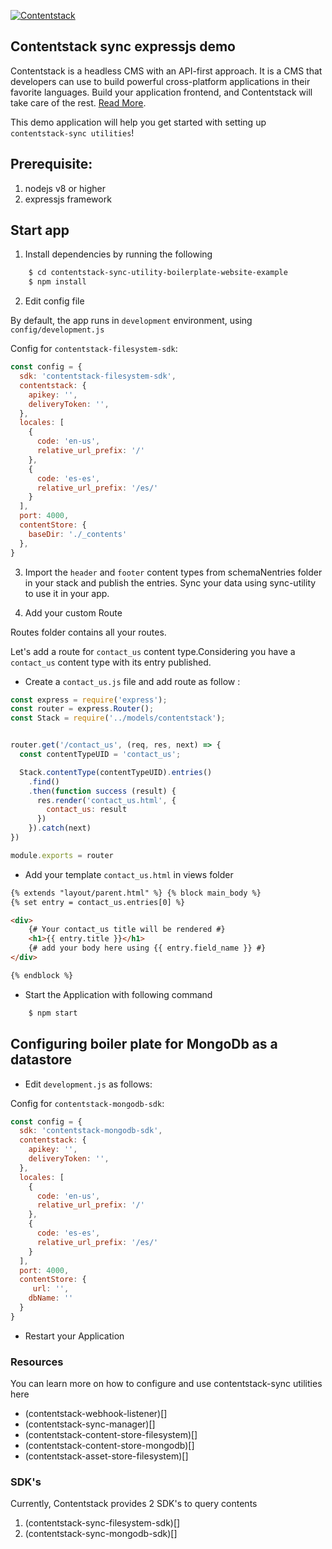 [![Contentstack](https://www.contentstack.com/docs/static/images/contentstack.png)](https://www.contentstack.com/)
## Contentstack sync expressjs demo

Contentstack is a headless CMS with an API-first approach. It is a CMS that developers can use to build powerful cross-platform applications in their favorite languages. Build your application frontend, and Contentstack will take care of the rest. [Read More](https://www.contentstack.com/).

This demo application will help you get started with setting up `contentstack-sync utilities`!


## Prerequisite:

1. nodejs v8 or higher
2. expressjs framework

## Start app

1. Install dependencies by running the following

```sh
	$ cd contentstack-sync-utility-boilerplate-website-example
	$ npm install
```

2. Edit config file

By default, the app runs in `development` environment, using `config/development.js`

Config for `contentstack-filesystem-sdk`:

```js
const config = {
  sdk: 'contentstack-filesystem-sdk',
  contentstack: {
    apikey: '',
    deliveryToken: '',
  },
  locales: [
    {
      code: 'en-us',
      relative_url_prefix: '/'
    },
    {
      code: 'es-es',
      relative_url_prefix: '/es/'
    }
  ],
  port: 4000,
  contentStore: {
    baseDir: './_contents'
  },
}
```
3. Import the `header` and `footer` content types from schemaNentries folder in your stack and publish    the entries. Sync your data using sync-utility to use it in your app.

4. Add your custom Route

Routes folder contains all your routes.

Let's add a route for `contact_us` content type.Considering you have a `contact_us` content type with its entry published.

- Create a `contact_us.js` file and add route as follow :

```js
const express = require('express');
const router = express.Router();
const Stack = require('../models/contentstack');


router.get('/contact_us', (req, res, next) => {
  const contentTypeUID = 'contact_us';

  Stack.contentType(contentTypeUID).entries()
    .find()
    .then(function success (result) {
      res.render('contact_us.html', {
        contact_us: result
      })
    }).catch(next)
})

module.exports = router

```

- Add your template `contact_us.html` in views folder

```html
{% extends "layout/parent.html" %} {% block main_body %}
{% set entry = contact_us.entries[0] %}

<div>
    {# Your contact_us title will be rendered #}
    <h1>{{ entry.title }}</h1>
	{# add your body here using {{ entry.field_name }} #}
</div>

{% endblock %}
```
- Start the Application with following command

```sh
    $ npm start
```
## Configuring boiler plate for MongoDb as a datastore

- Edit `development.js` as follows: 

Config for `contentstack-mongodb-sdk`:
 
```js
const config = {
  sdk: 'contentstack-mongodb-sdk',
  contentstack: {
    apikey: '',
    deliveryToken: '',
  },
  locales: [
    {
      code: 'en-us',
      relative_url_prefix: '/'
    },
    {
      code: 'es-es',
      relative_url_prefix: '/es/'
    }
  ],
  port: 4000,
  contentStore: {
     url: '',
    dbName: ''
  }
}
```

- Restart your Application

### Resources

You can learn more on how to configure and use contentstack-sync utilities here

- (contentstack-webhook-listener)[]
- (contentstack-sync-manager)[]
- (contentstack-content-store-filesystem)[]
- (contentstack-content-store-mongodb)[]
- (contentstack-asset-store-filesystem)[]

### SDK's

Currently, Contentstack provides 2 SDK's to query contents

1. (contentstack-sync-filesystem-sdk)[]
2. (contentstack-sync-mongodb-sdk)[]
